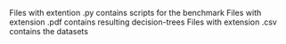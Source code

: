 Files with extention .py contains scripts for the benchmark
Files with extension .pdf contains resulting decision-trees
Files with extension .csv contains the datasets
